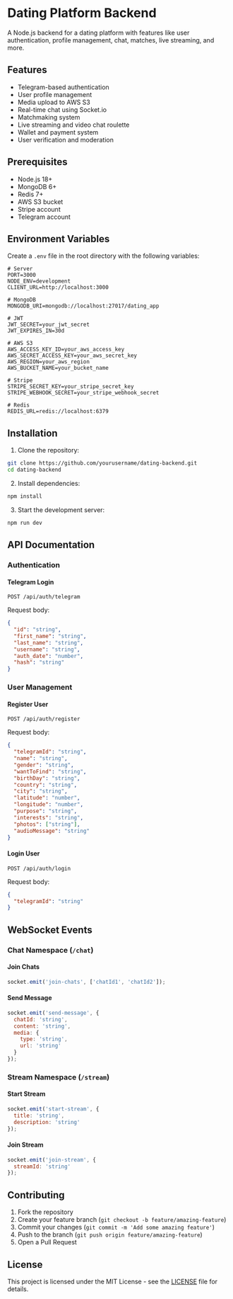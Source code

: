 # Dating Platform Backend

A Node.js backend for a dating platform with features like user authentication, profile management, chat, matches, live streaming, and more.

## Features

- Telegram-based authentication
- User profile management
- Media upload to AWS S3
- Real-time chat using Socket.io
- Matchmaking system
- Live streaming and video chat roulette
- Wallet and payment system
- User verification and moderation

## Prerequisites

- Node.js 18+
- MongoDB 6+
- Redis 7+
- AWS S3 bucket
- Stripe account
- Telegram account

## Environment Variables

Create a `.env` file in the root directory with the following variables:

```env
# Server
PORT=3000
NODE_ENV=development
CLIENT_URL=http://localhost:3000

# MongoDB
MONGODB_URI=mongodb://localhost:27017/dating_app

# JWT
JWT_SECRET=your_jwt_secret
JWT_EXPIRES_IN=30d

# AWS S3
AWS_ACCESS_KEY_ID=your_aws_access_key
AWS_SECRET_ACCESS_KEY=your_aws_secret_key
AWS_REGION=your_aws_region
AWS_BUCKET_NAME=your_bucket_name

# Stripe
STRIPE_SECRET_KEY=your_stripe_secret_key
STRIPE_WEBHOOK_SECRET=your_stripe_webhook_secret

# Redis
REDIS_URL=redis://localhost:6379
```

## Installation

1. Clone the repository:
```bash
git clone https://github.com/yourusername/dating-backend.git
cd dating-backend
```

2. Install dependencies:
```bash
npm install
```

3. Start the development server:
```bash
npm run dev
```

## API Documentation

### Authentication

#### Telegram Login
```http
POST /api/auth/telegram
```
Request body:
```json
{
  "id": "string",
  "first_name": "string",
  "last_name": "string",
  "username": "string",
  "auth_date": "number",
  "hash": "string"
}
```

### User Management

#### Register User
```http
POST /api/auth/register
```
Request body:
```json
{
  "telegramId": "string",
  "name": "string",
  "gender": "string",
  "wantToFind": "string",
  "birthDay": "string",
  "country": "string",
  "city": "string",
  "latitude": "number",
  "longitude": "number",
  "purpose": "string",
  "interests": "string",
  "photos": ["string"],
  "audioMessage": "string"
}
```

#### Login User
```http
POST /api/auth/login
```
Request body:
```json
{
  "telegramId": "string"
}
```

## WebSocket Events

### Chat Namespace (`/chat`)

#### Join Chats
```javascript
socket.emit('join-chats', ['chatId1', 'chatId2']);
```

#### Send Message
```javascript
socket.emit('send-message', {
  chatId: 'string',
  content: 'string',
  media: {
    type: 'string',
    url: 'string'
  }
});
```

### Stream Namespace (`/stream`)

#### Start Stream
```javascript
socket.emit('start-stream', {
  title: 'string',
  description: 'string'
});
```

#### Join Stream
```javascript
socket.emit('join-stream', {
  streamId: 'string'
});
```

## Contributing

1. Fork the repository
2. Create your feature branch (`git checkout -b feature/amazing-feature`)
3. Commit your changes (`git commit -m 'Add some amazing feature'`)
4. Push to the branch (`git push origin feature/amazing-feature`)
5. Open a Pull Request

## License

This project is licensed under the MIT License - see the [LICENSE](LICENSE) file for details. 